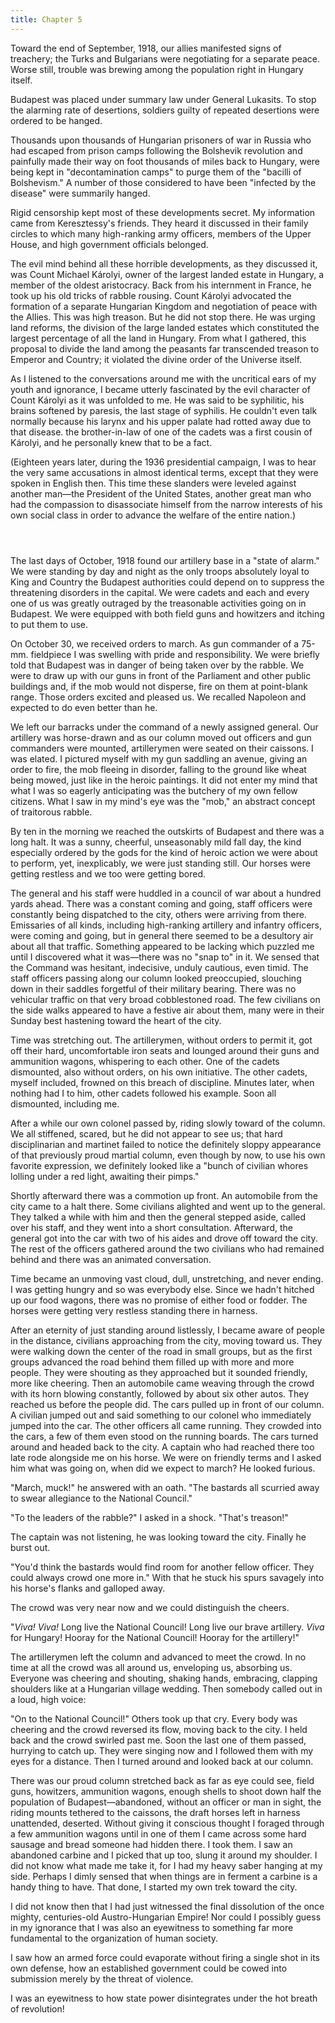 ```yaml
---
title: Chapter 5
---
```


Toward the end of September, 1918, our allies manifested signs of treachery; the Turks and Bulgarians were negotiating for a separate peace. Worse still, trouble was brewing among the population right in Hungary itself.

Budapest was placed under summary law under General Lukasits. To stop the alarming rate of desertions, soldiers guilty of repeated desertions were ordered to be hanged.

Thousands upon thousands of Hungarian prisoners of war in Russia who had escaped from prison camps following the Bolshevik revolution and painfully made their way on foot thousands of miles back to Hungary, were being kept in "decontamination camps" to purge them of the "bacilli of Bolshevism." A number of those considered to have been "infected by the disease" were summarily hanged.

Rigid censorship kept most of these developments secret. My information came from Keresztessy's friends. They heard it discussed in their family circles to which many high-ranking army officers, members of the Upper House, and high government officials belonged.

The evil mind behind all these horrible developments, as they discussed it, was Count Michael Károlyi, owner of the largest landed estate in Hungary, a member of the oldest aristocracy. Back from his internment in France, he took up his old tricks of rabble rousing. Count Károlyi advocated the formation of a separate Hungarian Kingdom and negotiation of peace with the Allies. This was high treason. But he did not stop there. He was urging land reforms, the division of the large landed estates which constituted the largest percentage of all the land in Hungary. From what I gathered, this proposal to divide the land among the peasants far transcended treason to Emperor and Country; it violated the divine order of the Universe itself.

As I listened to the conversations around me with the uncritical ears of my youth and ignorance, I became utterly fascinated by the evil character of Count Károlyi as it was unfolded to me. He was said to be syphilitic, his brains softened by paresis, the last stage of syphilis. He couldn't even talk normally because his larynx and his upper palate had rotted away due to that disease. the brother-in-law of one of the cadets was a first cousin of Károlyi, and he personally knew that to be a fact.

(Eighteen years later, during the 1936 presidential campaign, I was to hear the very same accusations in almost identical terms, except that they were spoken in English then. This time these slanders were leveled against another man—the President of the United States, another great man who had the compassion to disassociate himself from the narrow interests of his own social class in order to advance the welfare of the entire nation.)
<p style="margin-bottom:4em;"></p>

The last days of October, 1918 found our artillery base in a "state of alarm." We were standing by day and night as the only troops absolutely loyal to King and Country the Budapest authorities could depend on to suppress the threatening disorders in the capital. We were cadets and each and every one of us was greatly outraged by the treasonable activities going on in Budapest. We were equipped with both field guns and howitzers and itching to put them to use.

On October 30, we received orders to march. As gun commander of a 75-mm. fieldpiece I was swelling with pride and responsibility. We were briefly told that Budapest was in danger of being taken over by the rabble. We were to draw up with our guns in front of the Parliament and other public buildings and, if the mob would not disperse, fire on them at point-blank range. Those orders excited and pleased us. We recalled Napoleon and expected to do even better than he.

We left our barracks under the command of a newly assigned general. Our artillery was horse-drawn and as our column moved out officers and gun commanders were mounted, artillerymen were seated on their caissons. I was elated. I pictured myself with my gun saddling an avenue, giving an order to fire, the mob fleeing in disorder, falling to the ground like wheat being mowed, just like in the heroic paintings. It did not enter my mind that what I was so eagerly anticipating was the butchery of my own fellow citizens. What I saw in my mind's eye was the "mob," an abstract concept of traitorous rabble.

By ten in the morning we reached the outskirts of Budapest and there was a long halt. It was a sunny, cheerful, unseasonably mild fall day, the kind especially ordered by the gods for the kind of heroic action we were about to perform, yet, inexplicably, we were just standing still. Our horses were getting restless and we too were getting bored.

The general and his staff were huddled in a council of war about a hundred yards ahead. There was a constant coming and going, staff officers were constantly being dispatched to the city, others were arriving from there. Emissaries of all kinds, including high-ranking artillery and infantry officers, were coming and going, but in general there seemed to be a desultory air about all that traffic. Something appeared to be lacking which puzzled me until I discovered what it was—there was no "snap to" in it. We sensed that the Command was hesitant, indecisive, unduly cautious, even timid. The staff officers passing along our column looked preoccupied, slouching down in their saddles forgetful of their military bearing. There was no vehicular traffic on that very broad cobblestoned road. The few civilians on the side walks appeared to have a festive air about them, many were in their Sunday best hastening toward the heart of the city.

Time was stretching out. The artillerymen, without orders to permit it, got off their hard, uncomfortable iron seats and lounged around their guns and ammunition wagons, whispering to each other. One of the cadets dismounted, also without orders, on his own initiative. The other cadets, myself included, frowned on this breach of discipline. Minutes later, when nothing had I to him, other cadets followed his example. Soon all dismounted, including me.

After a while our own colonel passed by, riding slowly toward of the column. We all stiffened, scared, but he did not appear to see us; that hard disciplinarian and martinet failed to notice the definitely sloppy appearance of that previously proud martial column, even though by now, to use his own favorite expression, we definitely looked like a "bunch of civilian whores lolling under a red light, awaiting their pimps."

Shortly afterward there was a commotion up front. An automobile from the city came to a halt there. Some civilians alighted and went up to the general. They talked a while with him and then the general stepped aside, called over his staff, and they went into a short consultation. Afterward, the general got into the car with two of his aides and drove off toward the city. The rest of the officers gathered around the two civilians who had remained behind and there was an animated conversation.

Time became an unmoving vast cloud, dull, unstretching, and never ending. I was getting hungry and so was everybody else. Since we hadn't hitched up our food wagons, there was no promise of either food or fodder. The horses were getting very restless standing there in harness.

After an eternity of just standing around listlessly, I became aware of people in the distance, civilians approaching from the city, moving toward us. They were walking down the center of the road in small groups, but as the first groups advanced the road behind them filled up with more and more people. They were shouting as they approached but it sounded friendly, more like cheering. Then an automobile came weaving through the crowd with its horn blowing constantly, followed by about six other autos. They reached us before the people did. The cars pulled up in front of our column. A civilian jumped out and said something to our colonel who immediately jumped into the car. The other officers all came running. They crowded into the cars, a few of them even stood on the running boards. The cars turned around and headed back to the city. A captain who had reached there too late rode alongside me on his horse. We were on friendly terms and I asked him what was going on, when did we expect to march? He looked furious.

"March, muck!" he answered with an oath. "The bastards all scurried away to swear allegiance to the National Council."

"To the leaders of the rabble?" I asked in a shock. "That's treason!"

The captain was not listening, he was looking toward the city. Finally he burst out.

"You'd think the bastards would find room for another fellow officer. They could always crowd one more in." With that he stuck his spurs savagely into his horse's flanks and galloped away.

The crowd was very near now and we could distinguish the cheers.

"<em>Viva! Viva!</em> Long live the National Council! Long live our brave artillery. <em>Viva</em> for Hungary! Hooray for the National Council! Hooray for the artillery!"

The artillerymen left the column and advanced to meet the crowd. In no time at all the crowd was all around us, enveloping us, absorbing us. Everyone was cheering and shouting, shaking hands, embracing, clapping shoulders like at a Hungarian village wedding. Then somebody called out in a loud, high voice:

"On to the National Council!" Others took up that cry. Every body was cheering and the crowd reversed its flow, moving back to the city. I held back and the crowd swirled past me. Soon the last one of them passed, hurrying to catch up. They were singing now and I followed them with my eyes for a distance. Then I turned around and looked back at our column.

There was our proud column stretched back as far as eye could see, field guns, howitzers, ammunition wagons, enough shells to shoot down half the population of Budapest—abandoned, without an officer or man in sight, the riding mounts tethered to the caissons, the draft horses left in harness unattended, deserted. Without giving it conscious thought I foraged through a few ammunition wagons until in one of them I came across some hard sausage and bread someone had hidden there. I took them. I saw an abandoned carbine and I picked that up too, slung it around my shoulder. I did not know what made me take it, for I had my heavy saber hanging at my side. Perhaps I dimly sensed that when things are in ferment a carbine is a handy thing to have. That done, I started my own trek toward the city.

I did not know then that I had just witnessed the final dissolution of the once mighty, centuries-old Austro-Hungarian Empire! Nor could I possibly guess in my ignorance that I was also an eyewitness to something far more fundamental to the organization of human society.

I saw how an armed force could evaporate without firing a single shot in its own defense, how an established government could be cowed into submission merely by the threat of violence.

I was an eyewitness to how state power disintegrates under the hot breath of revolution!
